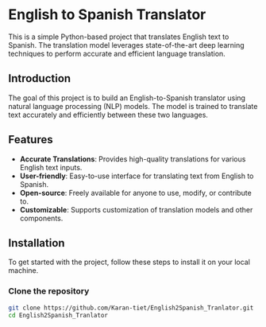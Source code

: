 # English to Spanish Translator

This is a simple Python-based project that translates English text to Spanish. The translation model leverages state-of-the-art deep learning techniques to perform accurate and efficient language translation.

## Introduction

The goal of this project is to build an English-to-Spanish translator using natural language processing (NLP) models. The model is trained to translate text accurately and efficiently between these two languages.

## Features

- **Accurate Translations**: Provides high-quality translations for various English text inputs.
- **User-friendly**: Easy-to-use interface for translating text from English to Spanish.
- **Open-source**: Freely available for anyone to use, modify, or contribute to.
- **Customizable**: Supports customization of translation models and other components.

## Installation

To get started with the project, follow these steps to install it on your local machine.

### Clone the repository

```bash
git clone https://github.com/Karan-tiet/English2Spanish_Tranlator.git
cd English2Spanish_Tranlator
